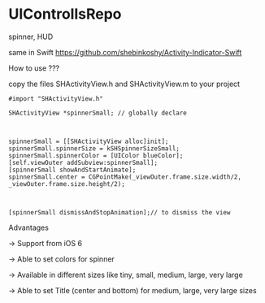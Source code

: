 # UIControllsRepo
spinner, HUD

same in Swift https://github.com/shebinkoshy/Activity-Indicator-Swift

How to use ???

 copy the files SHActivityView.h and SHActivityView.m to your project 

    #import "SHActivityView.h"

    SHActivityView *spinnerSmall; // globally declare



    spinnerSmall = [[SHActivityView alloc]init];
    spinnerSmall.spinnerSize = kSHSpinnerSizeSmall;
    spinnerSmall.spinnerColor = [UIColor blueColor];
    [self.viewOuter addSubview:spinnerSmall];
    [spinnerSmall showAndStartAnimate];
    spinnerSmall.center = CGPointMake(_viewOuter.frame.size.width/2, _viewOuter.frame.size.height/2);
    
    
    
    [spinnerSmall dismissAndStopAnimation];// to dismiss the view
    
Advantages

 -> Support from iOS 6
  
 -> Able to set colors for spinner
 
 -> Available in different sizes like tiny, small, medium, large, very large
 
 -> Able to set Title (center and bottom) for medium, large, very large sizes

